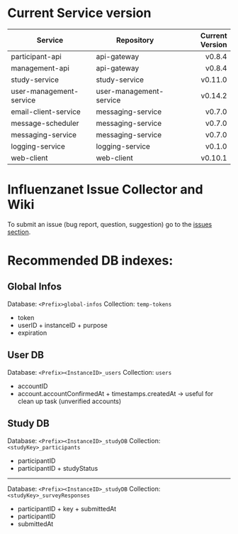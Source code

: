 # Current Service version

| Service        | Repository           | Current Version  |
| -------------- | -------------------- | ----------------:|
| participant-api      | api-gateway | v0.8.4 |
| management-api      | api-gateway | v0.8.4 |
| study-service      | study-service | v0.11.0 |
| user-management-service      | user-management-service | v0.14.2 |
| email-client-service      | messaging-service | v0.7.0 |
| message-scheduler      | messaging-service | v0.7.0 |
| messaging-service      | messaging-service | v0.7.0 |
| logging-service      | logging-service | v0.1.0 |
| web-client      | web-client | v0.10.1 |


# Influenzanet Issue Collector and Wiki

To submit an issue (bug report, question, suggestion) go to the [issues section](https://github.com/influenzanet/influenzanet/issues).

# Recommended DB indexes:

## Global Infos
Database: 
```<Prefix>global-infos```
Collection: 
```temp-tokens```

- token
- userID + instanceID + purpose
- expiration

## User DB
Database: 
```<Prefix><InstanceID>_users```
Collection: 
```users```

- accountID
- account.accountConfirmedAt + timestamps.createdAt -> useful for clean up task (unverified accounts)

## Study DB
Database: 
```<Prefix><InstanceID>_studyDB```
Collection: 
```<studyKey>_participants```

- participantID
- participantID + studyStatus

---

Database: 
```<Prefix><InstanceID>_studyDB```
Collection: 
```<studyKey>_surveyResponses```

- participantID + key + submittedAt
- participantID
- submittedAt
